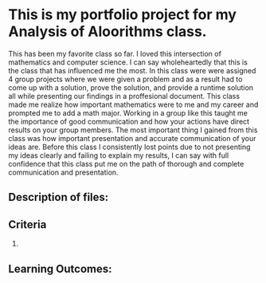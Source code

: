 <h1>This is my portfolio project for my Analysis of Aloorithms class.</h1>

<p>This has been my favorite class so far.  I loved this intersection of mathematics and computer science.  I can say wholeheartedly that this is the class that has influenced me the most.  In this class were were assigned 4 group projects where we were given a problem and as a result had to come up with a solution, prove the solution, and provide a runtime solution all while presenting our findings in a proffesional document.  This class made me realize how important mathematics were to me and my career and prompted me to add a math major.  Working in a group like this taught me the importance of good communication and how your actions have direct results on your group members. The most important thing I gained from this class was how important presentation and accurate communication of your ideas are.  Before this class I consistently lost points due to not presenting my ideas clearly and failing to explain my results, I can say with full confidence that this class put me on the path of thorough and complete communication and presentation.  </p>

<h2>Description of files: </h2>
<ul>
  <strong></strong>
</ul>

<h2>Criteria</h2>
<ol>
  <li></li>
</ol>

<h2>Learning Outcomes:  </h2>
